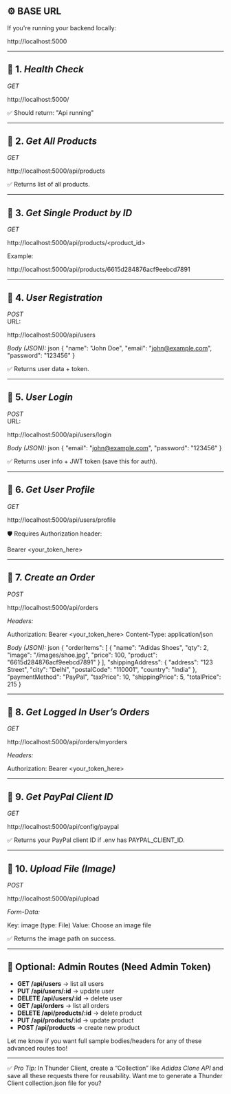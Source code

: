 ## ⚙ BASE URL
If you're running your backend locally:

http://localhost:5000


---

## 🔹 1. *Health Check*
*GET*  

http://localhost:5000/

✅ Should return: "Api running"

---

## 🔹 2. *Get All Products*
*GET*

http://localhost:5000/api/products

✅ Returns list of all products.

---

## 🔹 3. *Get Single Product by ID*
*GET*

http://localhost:5000/api/products/<product_id>

Example:

http://localhost:5000/api/products/6615d284876acf9eebcd7891


---

## 🔹 4. *User Registration*
*POST*  
URL:

http://localhost:5000/api/users


*Body (JSON):*
json
{
  "name": "John Doe",
  "email": "john@example.com",
  "password": "123456"
}


✅ Returns user data + token.

---

## 🔹 5. *User Login*
*POST*  
URL:

http://localhost:5000/api/users/login


*Body (JSON):*
json
{
  "email": "john@example.com",
  "password": "123456"
}


✅ Returns user info + JWT token (save this for auth).

---

## 🔹 6. *Get User Profile*
*GET*

http://localhost:5000/api/users/profile


🛡 Requires Authorization header:

Bearer <your_token_here>


---

## 🔹 7. *Create an Order*
*POST*

http://localhost:5000/api/orders


*Headers:*

Authorization: Bearer <your_token_here>
Content-Type: application/json


*Body (JSON):*
json
{
  "orderItems": [
    {
      "name": "Adidas Shoes",
      "qty": 2,
      "image": "/images/shoe.jpg",
      "price": 100,
      "product": "6615d284876acf9eebcd7891"
    }
  ],
  "shippingAddress": {
    "address": "123 Street",
    "city": "Delhi",
    "postalCode": "110001",
    "country": "India"
  },
  "paymentMethod": "PayPal",
  "taxPrice": 10,
  "shippingPrice": 5,
  "totalPrice": 215
}


---

## 🔹 8. *Get Logged In User’s Orders*
*GET*

http://localhost:5000/api/orders/myorders


*Headers:*

Authorization: Bearer <your_token_here>


---

## 🔹 9. *Get PayPal Client ID*
*GET*

http://localhost:5000/api/config/paypal


✅ Returns your PayPal client ID if .env has PAYPAL_CLIENT_ID.

---

## 🔹 10. *Upload File (Image)*
*POST*

http://localhost:5000/api/upload


*Form-Data:*

Key: image (type: File)
Value: Choose an image file


✅ Returns the image path on success.

---

## 🧪 Optional: Admin Routes (Need Admin Token)
- **GET /api/users** → list all users  
- **PUT /api/users/:id** → update user  
- **DELETE /api/users/:id** → delete user  
- **GET /api/orders** → list all orders  
- **DELETE /api/products/:id** → delete product  
- **PUT /api/products/:id** → update product  
- **POST /api/products** → create new product

Let me know if you want full sample bodies/headers for any of these advanced routes too!

---

✅ *Pro Tip:* In Thunder Client, create a “Collection” like *Adidas Clone API* and save all these requests there for reusability. Want me to generate a Thunder Client collection.json file for you?